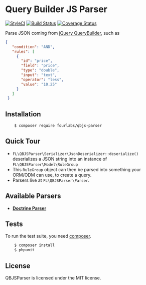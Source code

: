 # Query Builder JS Parser

[![StyleCI](https://styleci.io/repos/68804319/shield?branch=master)](https://styleci.io/repos/68804319)
[![Build Status](https://travis-ci.org/fourlabsldn/QBJSParser.svg?branch=master)](https://travis-ci.org/fourlabsldn/QBJSParser)
[![Coverage Status](https://coveralls.io/repos/github/fourlabsldn/QBJSParser/badge.svg?branch=master)](https://coveralls.io/github/fourlabsldn/QBJSParser?branch=master)

Parse JSON coming from [jQuery QueryBuilder](http://querybuilder.js.org/), such as

```json
{
   "condition": "AND",
   "rules": [
     {
       "id": "price",
       "field": "price",
       "type": "double",
       "input": "text",
       "operator": "less",
       "value": "10.25"
     }
   ]
 }
```

## Installation

```bash
    $ composer require fourlabs/qbjs-parser
```

## Quick Tour

- `FL\QBJSParser\Serializer\JsonDeserializer::deserialize()` deserializes a JSON string into an instance of `FL\QBJSParser\Model\RuleGroup`
- This `RuleGroup` object can then be parsed into something your ORM/ODM can use, to create a query.
- Parsers live at `FL\QBJSParser\Parser`.

## Available Parsers
- [**Doctrine Parser**](Documentation/Parsers/Doctrine.md)


## Tests

To run the test suite, you need [composer](http://getcomposer.org).

```bash
    $ composer install
    $ phpunit
```

## License

QBJSParser is licensed under the MIT license.


